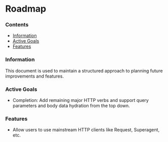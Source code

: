 # Roadmap

### Contents
- [Information](#information)
- [Active Goals](#active-goals)
- [Features](#features)

### Information
This document is used to maintain a structured approach to planning future improvements and features.

### Active Goals
- Completion: Add remaining major HTTP verbs and support query parameters and body data hydration from the top down.

### Features
- Allow users to use mainstream HTTP clients like Request, Superagent, etc.
